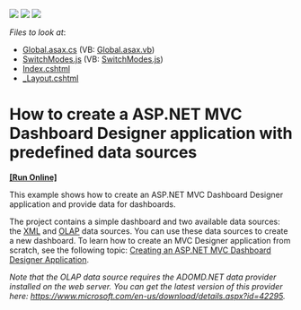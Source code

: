 <!-- default badges list -->
![](https://img.shields.io/endpoint?url=https://codecentral.devexpress.com/api/v1/VersionRange/128579287/16.1.4%2B)
[![](https://img.shields.io/badge/Open_in_DevExpress_Support_Center-FF7200?style=flat-square&logo=DevExpress&logoColor=white)](https://supportcenter.devexpress.com/ticket/details/T393595)
[![](https://img.shields.io/badge/📖_How_to_use_DevExpress_Examples-e9f6fc?style=flat-square)](https://docs.devexpress.com/GeneralInformation/403183)
<!-- default badges end -->
<!-- default file list -->
*Files to look at*:

* [Global.asax.cs](./CS/Dashboard_MvcDesigner_2010/Global.asax.cs) (VB: [Global.asax.vb](./VB/Dashboard_MvcDesigner_2010/Global.asax.vb))
* [SwitchModes.js](./CS/Dashboard_MvcDesigner_2010/Scripts/SwitchModes.js) (VB: [SwitchModes.js](./VB/Dashboard_MvcDesigner_2010/Scripts/SwitchModes.js))
* [Index.cshtml](./CS/Dashboard_MvcDesigner_2010/Views/Home/Index.cshtml)
* [_Layout.cshtml](./CS/Dashboard_MvcDesigner_2010/Views/Shared/_Layout.cshtml)
<!-- default file list end -->
# How to create a ASP.NET MVC Dashboard Designer application with predefined data sources
<!-- run online -->
**[[Run Online]](https://codecentral.devexpress.com/t393595)**
<!-- run online end -->


<p>This example shows how to create an ASP.NET MVC Dashboard Designer application and provide data for dashboards.</p>
The project contains a simple dashboard and two available data sources: the <a href="https://documentation.devexpress.com/#Dashboard/CustomDocument113927">XML</a> and <a href="https://documentation.devexpress.com/#Dashboard/CustomDocument114427">OLAP</a> data sources. You can use these data sources to create a new dashboard. To learn how to create an MVC Designer application from scratch, see the following topic: <a href="https://documentation.devexpress.com/#Dashboard/CustomDocument116313">Creating an ASP.NET MVC Dashboard Designer Application</a>.<br>
<p><em>Note that the OLAP data source requires the ADOMD.NET data provider installed on the web server. You can get the latest version of this provider here: <a href="https://www.microsoft.com/en-us/download/details.aspx?id=42295">https://www.microsoft.com/en-us/download/details.aspx?id=42295</a>.</em></p>

<br/>


